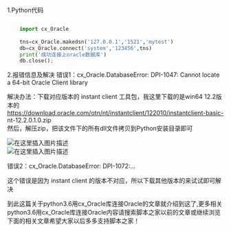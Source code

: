 1.Python代码

```python

    import cx_Oracle
    
    tns=cx_Oracle.makedsn('127.0.0.1','1521','mytest')
    db=cx_Oracle.connect('system','123456',tns)
    print('成功连接上oracle数据库')
    db.close();
```

2.报错信息及解决 错误1：cx_Oracle.DatabaseError: DPI-1047: Cannot locate a 64-bit Oracle
Client library

解决办法：下载对应版本的 instant client 工具包，我这里下载的是win64 12.2版本的  
https://download.oracle.com/otn/nt/instantclient/122010/instantclient-basic-
nt-12.2.0.1.0.zip  
然后，解压zip，把该文件下的所有dll文件拷贝到Python安装目录即可

![在这里插入图片描述](https://img.jbzj.com/file_images/article/202012/2020120715014083.png)  
![在这里插入图片描述](https://img.jbzj.com/file_images/article/202012/2020120715014184.png)

错误2：cx_Oracle.DatabaseError: DPI-1072:…

这个错误是因为 instant client 的版本不对应，所以下载其他版本的来试试即可解决

到此这篇关于python3.6用cx_Oracle库连接Oracle的文章就介绍到这了,更多相关python3.6用cx_Oracle库连接Oracle内容请搜索脚本之家以前的文章或继续浏览下面的相关文章希望大家以后多多支持脚本之家！

